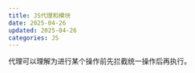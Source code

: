 ```yaml
---
title: JS代理和模块
date: 2025-04-26
updated: 2025-04-26
categories: JS
---
```

代理可以理解为进行某个操作前先拦截统一操作后再执行。


